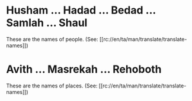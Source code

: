# Husham ... Hadad ... Bedad ... Samlah ... Shaul

These are the names of people. (See: [[rc://en/ta/man/translate/translate-names]])

# Avith ... Masrekah ... Rehoboth

These are the names of places. (See: [[rc://en/ta/man/translate/translate-names]])